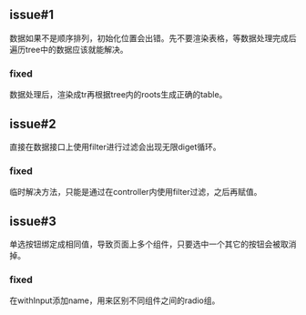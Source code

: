 ## issue#1
数据如果不是顺序排列，初始化位置会出错。先不要渲染表格，等数据处理完成后遍历tree中的数据应该就能解决。
### fixed
数据处理后，渲染成tr再根据tree内的roots生成正确的table。
## issue#2
直接在数据接口上使用filter进行过滤会出现无限diget循环。
### fixed
临时解决方法，只能是通过在controller内使用filter过滤，之后再赋值。
## issue#3
单选按钮绑定成相同值，导致页面上多个组件，只要选中一个其它的按钮会被取消掉。
### fixed
在withInput添加name，用来区别不同组件之间的radio组。